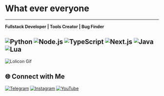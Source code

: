 # What ever everyone
---
**Fullstack Developer | Tools Creator | Bug Finder**

![Python](https://img.shields.io/badge/Python-3776AB?style=for-the-badge&logo=python&logoColor=white)
![Node.js](https://img.shields.io/badge/Node.js-339933?style=for-the-badge&logo=node.js&logoColor=white)
![TypeScript](https://img.shields.io/badge/TypeScript-3178C6?style=for-the-badge&logo=typescript&logoColor=white)
![Next.js](https://img.shields.io/badge/Next.js-black?style=for-the-badge&logo=next.js&logoColor=white)
![Java](https://img.shields.io/badge/Java-ED8B00?style=for-the-badge&logo=java&logoColor=white)
![Lua](https://img.shields.io/badge/Lua-2C2D72?style=for-the-badge&logo=lua&logoColor=white)
---
  
![Lolicon Gif](https://tenor.com/JSzqARyZ3m.gif)


## 🌐 Connect with Me

[![Telegram](https://img.shields.io/badge/Telegram-26A5E4?style=for-the-badge&logo=telegram&logoColor=white)](https://t.me/xvlisrinze)
[![Instagram](https://img.shields.io/badge/Instagram-E4405F?style=for-the-badge&logo=instagram&logoColor=white)](https://instagram.com/xvlliissh)
[![YouTube](https://img.shields.io/badge/YouTube-FF0000?style=for-the-badge&logo=youtube&logoColor=white)](https://youtube.com/@miowmwatsa)
